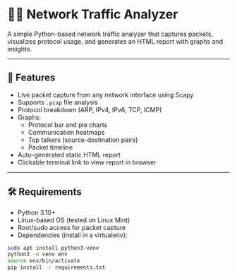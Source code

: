 # 🕵️‍♂️ Network Traffic Analyzer

A simple Python-based network traffic analyzer that captures packets, visualizes protocol usage, and generates an HTML report with graphs and insights.

---

## 🚀 Features

- Live packet capture from any network interface using Scapy
- Supports `.pcap` file analysis
- Protocol breakdown (ARP, IPv4, IPv6, TCP, ICMP)
- Graphs:
  - Protocol bar and pie charts
  - Communication heatmaps
  - Top talkers (source-destination pairs)
  - Packet timeline
- Auto-generated static HTML report
- Clickable terminal link to view report in browser

---

## 🛠️ Requirements

- Python 3.10+
- Linux-based OS (tested on Linux Mint)
- Root/sudo access for packet capture
- Dependencies (install in a virtualenv):

```bash
sudo apt install python3-venv
python3 -m venv env
source env/bin/activate
pip install -r requirements.txt

